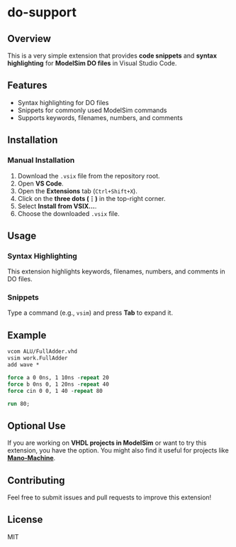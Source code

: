 # do-support

## Overview
This is a very simple extension that provides **code snippets** and **syntax highlighting** for **ModelSim DO files** in Visual Studio Code.

## Features
- Syntax highlighting for DO files
- Snippets for commonly used ModelSim commands
- Supports keywords, filenames, numbers, and comments

## Installation
### Manual Installation
1. Download the `.vsix` file from the repository root.
2. Open **VS Code**.
3. Open the **Extensions** tab (`Ctrl+Shift+X`).
4. Click on the **three dots (⋮)** in the top-right corner.
5. Select **Install from VSIX...**.
6. Choose the downloaded `.vsix` file.

## Usage
### Syntax Highlighting
This extension highlights keywords, filenames, numbers, and comments in DO files.

### Snippets
Type a command (e.g., `vsim`) and press **Tab** to expand it.

## Example
```do
vcom ALU/FullAdder.vhd
vsim work.FullAdder
add wave *

force a 0 0ns, 1 10ns -repeat 20
force b 0ns 0, 1 20ns -repeat 40
force cin 0 0, 1 40 -repeat 80

run 80;
```

## Optional Use
If you are working on **VHDL projects in ModelSim** or want to try this extension, you have the option. You might also find it useful for projects like **[Mano-Machine](https://github.com/Airof/Mano-Machine)**.

## Contributing
Feel free to submit issues and pull requests to improve this extension!

## License
MIT

